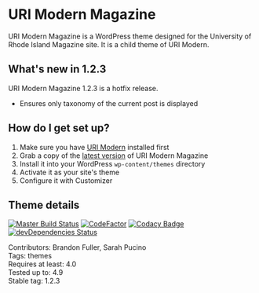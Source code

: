 # URI Modern Magazine

URI Modern Magazine is a WordPress theme designed for the University of Rhode Island Magazine site. It is a child theme of URI Modern.

## What's new in 1.2.3

URI Modern Magazine 1.2.3 is a hotfix release.

* Ensures only taxonomy of the current post is displayed

## How do I get set up?

1. Make sure you have [URI Modern](https://github.com/uriweb/uri-modern) installed first
2. Grab a copy of the [latest version](https://github.com/uriweb/uri-modern-magazine/releases/latest) of URI Modern Magazine
3. Install it into your WordPress `wp-content/themes` directory
4. Activate it as your site's theme
5. Configure it with Customizer

## Theme details

[![Master Build Status](https://travis-ci.com/uriweb/uri-modern-magazine.svg?branch=master "Master build status")](https://travis-ci.com/uriweb/uri-modern-magazine)
[![CodeFactor](https://www.codefactor.io/repository/github/uriweb/uri-modern-magazine/badge/master)](https://www.codefactor.io/repository/github/uriweb/uri-modern-magazine/overview/master)
[![Codacy Badge](https://api.codacy.com/project/badge/Grade/e6de87303ce14abcad7d2d4ed75d695f)](https://www.codacy.com/app/uriweb/uri-modern-magazine?utm_source=github.com&amp;utm_medium=referral&amp;utm_content=uriweb/uri-modern-magazine&amp;utm_campaign=Badge_Grade)
[![devDependencies Status](https://david-dm.org/uriweb/uri-modern-magazine/dev-status.svg "devDependencies status")](https://david-dm.org/uriweb/uri-modern-magazine?type=dev)

Contributors: Brandon Fuller, Sarah Pucino  
Tags: themes  
Requires at least: 4.0  
Tested up to: 4.9  
Stable tag: 1.2.3  
